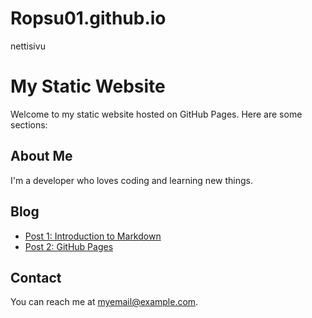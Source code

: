 # Ropsu01.github.io
nettisivu

# My Static Website

Welcome to my static website hosted on GitHub Pages. Here are some sections:

## About Me

I'm a developer who loves coding and learning new things.

## Blog

- [Post 1: Introduction to Markdown](blog/post1.md)
- [Post 2: GitHub Pages](blog/post2.md)

## Contact

You can reach me at [myemail@example.com](mailto:myemail@example.com).
